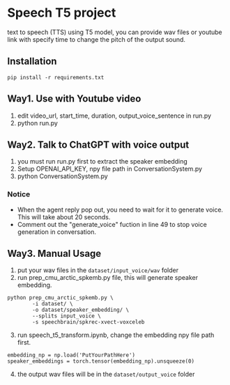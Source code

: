 # Speech T5 project
text to speech (TTS) using T5 model, you can provide wav files or youtube link with specify time to change the pitch of the output sound.

## Installation
```
pip install -r requirements.txt
```

## Way1. Use with Youtube video
1. edit video_url, start_time, duration, output_voice_sentence in run.py
2. python run.py

## Way2. Talk to ChatGPT with voice output
1. you must run run.py first to extract the speaker embedding
2. Setup OPENAI_API_KEY, npy file path in ConversationSystem.py
2. python ConversationSystem.py

### Notice
- When the agent reply pop out, you need to wait for it to generate voice. This will take about 20 seconds.
- Comment out the "generate_voice" fuction in line 49 to stop voice generation in conversation.

## Way3. Manual Usage
1. put your wav files in the `dataset/input_voice/wav` folder
2. run prep_cmu_arctic_spkemb.py file, this will generate speaker embedding.
```
python prep_cmu_arctic_spkemb.py \
        -i dataset/ \
        -o dataset/speaker_embedding/ \
        --splits input_voice \
        -s speechbrain/spkrec-xvect-voxceleb
```
3. run speech_t5_transform.ipynb, change the embedding npy file path first.
```
embedding_np = np.load('PutYourPathHere')
speaker_embeddings = torch.tensor(embedding_np).unsqueeze(0)
```
4. the output wav files will be in the `dataset/output_voice` folder